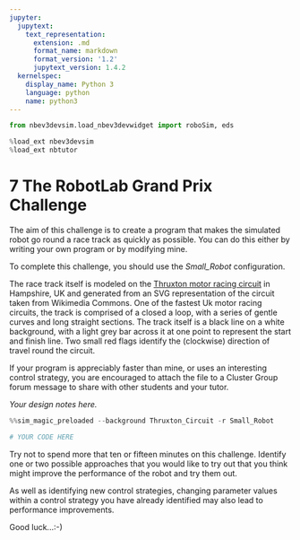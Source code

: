 ```yaml
---
jupyter:
  jupytext:
    text_representation:
      extension: .md
      format_name: markdown
      format_version: '1.2'
      jupytext_version: 1.4.2
  kernelspec:
    display_name: Python 3
    language: python
    name: python3
---
```


```python
from nbev3devsim.load_nbev3devwidget import roboSim, eds

%load_ext nbev3devsim
%load_ext nbtutor
```

<!-- #region activity=true -->
# 7 The RobotLab Grand Prix Challenge

The aim of this challenge is to create a program that makes the simulated robot go round a race track as quickly as possible. You can do this either by writing your own program or by modifying mine.

To complete this challenge, you should use the *Small_Robot* configuration.

The race track itself is modeled on the [Thruxton motor racing circuit](https://thruxtonracing.co.uk/) in Hampshire, UK and generated from an SVG representation of the circuit taken from Wikimedia Commons. One of the fastest Uk motor racing circuits, the  track is comprised of a closed a loop, with a series of gentle curves and long straight sections. The track itself is a black line on a white background, with a light grey bar across it at one point to represent the start and finish line. Two small red flags identify the (clockwise) direction of travel round the circuit.

If your program is appreciably faster than mine, or uses an interesting control strategy, you are encouraged to attach the file to a Cluster Group forum message to share with other students and your tutor.
<!-- #endregion -->

<!-- #region student=true -->
*Your design notes here.*
<!-- #endregion -->

```python student=true
%%sim_magic_preloaded --background Thruxton_Circuit -r Small_Robot

# YOUR CODE HERE
```

Try not to spend more that ten or fifteen minutes on this challenge. Identify one or two possible approaches that you would like to try out that you think might improve the performance of the robot and try them out.

As well as identifying new control strategies, changing parameter values within a control strategy you have already identified may also lead to performance improvements.

Good luck...:-)
